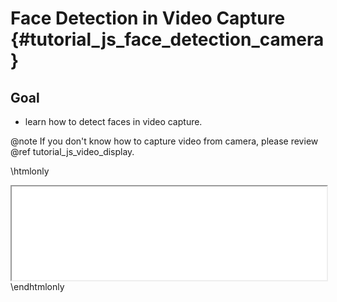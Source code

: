 Face Detection in Video Capture {#tutorial_js_face_detection_camera}
==================================

Goal
----

-   learn how to detect faces in video capture.

@note  If you don't know how to capture video from camera, please review @ref tutorial_js_video_display.

\htmlonly
<iframe src="../../js_face_detection_camera.html" width="100%"
        onload="this.style.height=this.contentDocument.body.scrollHeight +'px';">
</iframe>
\endhtmlonly